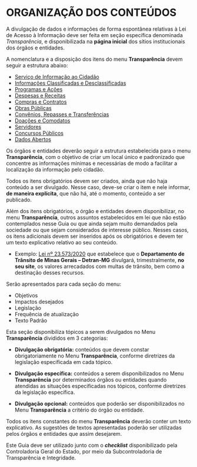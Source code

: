 # ORGANIZAÇÃO DOS CONTEÚDOS

A divulgação de dados e informações de forma espontânea relativas à Lei de Acesso à Informação deve ser feita em seção específica denominada *Transparência*, e disponibilizada na **página inicial** dos sítios institucionais dos órgãos e entidades. 

A nomenclatura e a disposição dos itens do menu **Transparência** devem seguir a estrutura abaixo:

- [Serviço de Informação ao Cidadão](servico-informacao.html)
- [Informações Classificadas e Desclassificadas](informacoes-classificadas.html)
- [Programas e Ações](programas-acoes.html)
- [Despesas e Receitas](despesas-receitas.html)
- [Compras e Contratos](compras-contratos.html)
- [Obras Públicas](obras-publicas.html)
- [Convênios, Repasses e Transferências](convenios-repasses.html)
- [Doações e Comodatos](doacoes.html)
- [Servidores](servidores.html)
- [Concursos Públicos](concursos-publicos.html)
- [Dados Abertos](dados-abertos.html)

Os órgãos e entidades deverão seguir a estrutura estabelecida para o menu **Transparência**, com o objetivo de criar um local único e padronizado que concentre as informações mínimas e necessárias de modo a facilitar a localização da informação pelo cidadão.

Todos os itens obrigatórios devem ser criados, ainda que não haja conteúdo a ser divulgado. Nesse caso, deve-se criar o item e nele informar, **de maneira explícita**, que não há, até o momento, conteúdo a ser publicado. 

Além dos itens obrigatórios, o órgão e entidades devem disponibilizar, no menu **Transparência**, outros assuntos estabelecidos em lei que não estão contemplados nesse Guia ou que ainda sejam muito demandados pela sociedade ou que sejam considerados de interesse público. Nesses casos, os itens adicionais devem ser inseridos após os obrigatórios e devem ter um texto explicativo relativo ao seu conteúdo.

* Exemplo: [Lei nº 23.573/2020](https://www.almg.gov.br/consulte/legislacao/completa/completa.html?tipo=LEI&num=23573&comp=&ano=2020) que estabelece que o **Departamento de Trânsito de Minas Gerais – Detran-MG** divulgará, trimestralmente, **no seu site**, os valores arrecadados com multas de trânsito, bem como a destinação desses recursos.


Serão apresentados para cada seção do menu:

- Objetivos
- Impactos desejados
- Legislação
- Frequência de atualização
- Texto Padrão

Esta seção disponibiliza tópicos a serem divulgados no Menu **Transparência** divididos em 3 categorias:

- **Divulgação obrigatória:** conteúdos que devem constar obrigatoriamente no Menu **Transparência**, conforme diretrizes da legislação especificada em cada tópico.

- **Divulgação específica:** conteúdos a serem disponibilizados no Menu **Transparência** por determinados órgãos ou entidades quando atendidas as situações especificadas nos tópicos, conforme diretrizes da legislação específica.

- **Divulgação opcional:** conteúdos que poderão ser disponibilizados no Menu **Transparência** a critério do órgão ou entidade.

Todos os itens constantes do menu **Transparência**  deverão conter um texto explicativo. As sugestões de textos apresentadas poderão ser utilizadas pelos órgãos e entidades que assim desejarem.

Este Guia deve ser utilizado junto com o ***checklist*** disponibilizado pela Controladoria Geral do Estado, por meio da Subcontroladoria de Transparência e Integridade.
